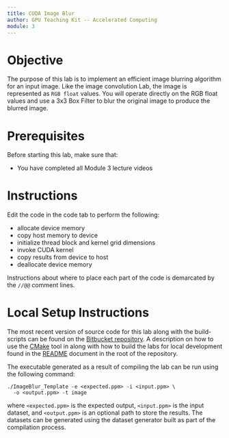 ```yaml
---
title: CUDA Image Blur
author: GPU Teaching Kit -- Accelerated Computing
module: 3
---
```


# Objective

The purpose of this lab is to implement an efficient image blurring algorithm for an input image. Like the image convolution Lab, the image is represented as `RGB float` values. You will operate directly on the RGB float values and use a 3x3 Box Filter to blur the original image to produce the blurred image.

# Prerequisites

Before starting this lab, make sure that:

- You have completed all Module 3 lecture videos

# Instructions

Edit the code in the code tab to perform the following:

- allocate device memory
- copy host memory to device
- initialize thread block and kernel grid dimensions
- invoke CUDA kernel
- copy results from device to host
- deallocate device memory

Instructions about where to place each part of the code is demarcated by the `//@@` comment lines.

# Local Setup Instructions

The most recent version of source code for this lab along with the build-scripts can be found on the [Bitbucket repository](LINKTOLAB). A description on how to use the [CMake](https://cmake.org/) tool in along with how to build the labs for local development found in the [README](LINKTOREADME) document in the root of the repository.

The executable generated as a result of compiling the lab can be run using the following command:

```{.bash}
./ImageBlur_Template -e <expected.ppm> -i <input.ppm> \
  -o <output.ppm> -t image
```

where `<expected.ppm>` is the expected output, `<input.ppm>` is the input dataset, and `<output.ppm>` is an optional path to store the results. The datasets can be generated using the dataset generator built as part of the compilation process.
